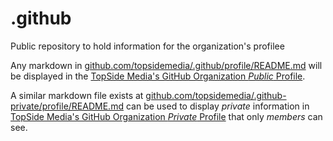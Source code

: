 # .github
Public repository to hold information for the organization's profilee

Any markdown in [github.com/topsidemedia/.github/profile/README.md](profile/README.md) will be displayed in the [TopSide Media's GitHub Organization *Public* Profile](https://github.com/topsidemedia).

A similar markdown file exists at [github.com/topsidemedia/.github-private/profile/README.md](https://github.com/topsidemedia/.github-private/profile/README.md) can be used to display *private* information in [TopSide Media's GitHub Organization *Private* Profile](https://github.com/topsidemedia) that only *members* can see.
